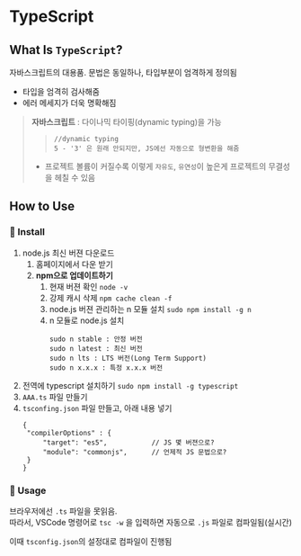 # TypeScript

## What Is `TypeScript`?

자바스크립트의 대용품. 문법은 동일하나, 타입부분이 엄격하게 정의됨

-  타입을 엄격히 검사해줌
-  에러 메세지가 더욱 명확해짐

> **자바스크립트** : 다이나믹 타이핑(dynamic typing)을 가능
>
> > ```
> > //dynamic typing
> > 5 - '3' 은 원래 안되지만, JS에선 자동으로 형변환을 해줌
> > ```
>
> -  프로젝트 볼륨이 커질수록 이렇게 `자유도`, `유연성`이 높은게 프로젝트의 무결성을 헤칠 수 있음

## How to Use

### 📌 Install

1. node.js 최신 버젼 다운로드
   1. 홈페이지에서 다운 받기
   2. **npm으로 업데이트하기**
      1. 현재 버젼 확인 `node -v`
      2. 강제 캐시 삭제 `npm cache clean -f`
      3. node.js 버젼 관리하는 n 모듈 설치 `sudo npm install -g n`
      4. n 모듈로 node.js 설치
         ```
         sudo n stable : 안정 버전
         sudo n latest : 최신 버전
         sudo n lts : LTS 버전(Long Term Support)
         sudo n x.x.x : 특정 x.x.x 버전
         ```
2. 전역에 typescript 설치하기 `sudo npm install -g typescript`
3. `AAA.ts` 파일 만들기
4. `tsconfing.json` 파일 만들고, 아래 내용 넣기
   ```
   {
    "compilerOptions" : {
        "target": "es5",           // JS 몇 버젼으로?
        "module": "commonjs",      // 언제적 JS 문법으로?
    }
   }
   ```

### 📌 Usage

브라우저에선 `.ts` 파일을 못읽음.  
따라서, VSCode 명령어로 `tsc -w` 을 입력하면 자동으로 `.js` 파일로 컴파일됨(실시간)

이때 `tsconfig.json`의 설정대로 컴파일이 진행됨
